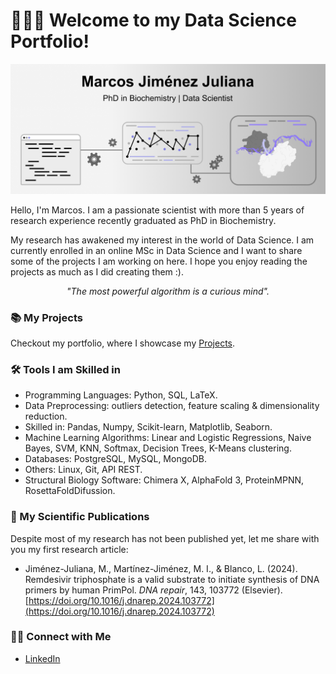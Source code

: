 <link rel="icon" type="image/png" href="https://abs.twimg.com/emoji/v2/72x72/1f64b-1f3fb-200d-2642-fe0f.png">

# 🙋🏻‍♂️ Welcome to my Data Science Portfolio! 

![Imagen](Images/banner_portfolio.png)

Hello, I'm Marcos. I am a passionate scientist with more than 5 years of research experience recently graduated as PhD in Biochemistry. 

My research has awakened my interest in the world of Data Science. I am currently enrolled in an online MSc in Data Science and I want to share some of the projects I am working on here. I hope you enjoy reading the projects as much as I did creating them :).

<p align="center"><em> "The most powerful algorithm is a curious mind". </em> </p>

### 📚 My Projects

Checkout my portfolio, where I showcase my [Projects](https://mjimenezj.github.io/Portfolio/Projects.html).

### 🛠️ Tools I am Skilled in

- Programming Languages: Python, SQL, LaTeX.
- Data Preprocessing: outliers detection, feature scaling & dimensionality reduction.
- Skilled in: Pandas, Numpy, Scikit-learn, Matplotlib, Seaborn.
- Machine Learning Algorithms: Linear and Logistic Regressions, Naive Bayes, SVM, KNN, Softmax, Decision Trees, K-Means clustering.
- Databases: PostgreSQL, MySQL, MongoDB.
- Others: Linux, Git, API REST.
- Structural Biology Software: Chimera X, AlphaFold 3, ProteinMPNN, RosettaFoldDifussion. 


### 🧬 My Scientific Publications

Despite most of my research has not been published yet, let me share with you my first research article:

- Jiménez-Juliana, M., Martínez-Jiménez, M. I., & Blanco, L. (2024). Remdesivir triphosphate is a valid substrate to initiate synthesis of DNA primers by human PrimPol. *DNA repair*, 143, 103772 (Elsevier). [https://doi.org/10.1016/j.dnarep.2024.103772](https://doi.org/10.1016/j.dnarep.2024.103772)


### 👋🏻 Connect with Me

- [LinkedIn](https://www.linkedin.com/in/marcos-jimenez-juliana/)

